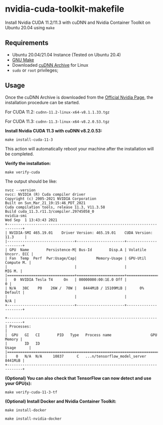 # nvidia-cuda-toolkit-makefile
Install Nvidia CUDA 11.2/11.3 with cuDNN and Nvidia Container Toolkit on Ubuntu 20.04 using `make`


## Requirements

- Ubuntu 20.04/21.04 Instance (Tested on Ubuntu 20.4)
- [GNU Make](https://www.gnu.org/software/make/)
- Downloaded [cuDNN Archive](https://developer.nvidia.com/rdp/cudnn-archive) for Linux
- `sudo` or `root` privileges;

## Usage

Once the cuDNN Archive is downloaded from the [Official Nvidia Page](https://developer.nvidia.com/rdp/cudnn-archive), the installation procedure can be started.

For CUDA 11.2: `cudnn-11.2-linux-x64-v8.1.1.33.tgz`

For CUDA 11.3: `cudnn-11.3-linux-x64-v8.2.0.53.tgz`

**Install Nvidia CUDA 11.3 with cuDNN v8.2.0.53:**

```make install-cuda-11-3```

This action will automatically reboot your machine after the installation will be completed.

**Verify the installation:**

```make verify-cuda```

The output should be like:
```
nvcc --version
nvcc: NVIDIA (R) Cuda compiler driver
Copyright (c) 2005-2021 NVIDIA Corporation
Built on Sun_Mar_21_19:15:46_PDT_2021
Cuda compilation tools, release 11.3, V11.3.58
Build cuda_11.3.r11.3/compiler.29745058_0
nvidia-smi
Wed Sep  1 13:43:43 2021       
+-----------------------------------------------------------------------------+
| NVIDIA-SMI 465.19.01    Driver Version: 465.19.01    CUDA Version: 11.3     |
|-------------------------------+----------------------+----------------------+
| GPU  Name        Persistence-M| Bus-Id        Disp.A | Volatile Uncorr. ECC |
| Fan  Temp  Perf  Pwr:Usage/Cap|         Memory-Usage | GPU-Util  Compute M. |
|                               |                      |               MIG M. |
|===============================+======================+======================|
|   0  NVIDIA Tesla T4     On   | 00000000:00:1E.0 Off |                    0 |
| N/A   38C    P0    26W /  70W |   8444MiB / 15109MiB |      0%      Default |
|                               |                      |                  N/A |
+-------------------------------+----------------------+----------------------+
                                                                               
+-----------------------------------------------------------------------------+
| Processes:                                                                  |
|  GPU   GI   CI        PID   Type   Process name                  GPU Memory |
|        ID   ID                                                   Usage      |
|=============================================================================|
|    0   N/A  N/A     10837      C   ...n/tensorflow_model_server     8441MiB |
+-----------------------------------------------------------------------------+
```
**(Optional) You can also check that TensorFlow can now detect and use your GPU(s):**

```make verify-cuda-11-3-tf```

**(Optional) Install Docker and Nvidia Container Toolkit:**

```make install-docker```

```make install-nvidia-docker```
